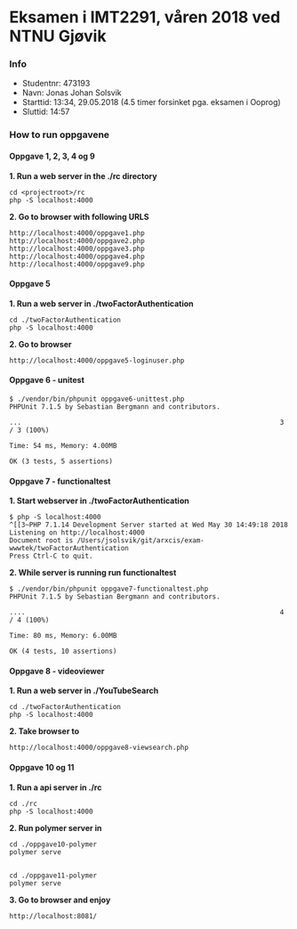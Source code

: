 # Eksamen i IMT2291, våren 2018 ved NTNU Gjøvik

### Info

* Studentnr: 473193
* Navn: Jonas Johan Solsvik
* Starttid: 13:34, 29.05.2018 (4.5 timer forsinket pga. eksamen i Ooprog)
* Sluttid:  14:57

### How to run oppgavene

#### Oppgave 1, 2, 3, 4 og 9

**1. Run a web server in the ./rc directory**
```
cd <projectroot>/rc
php -S localhost:4000
```

**2. Go to browser with following URLS**
```
http://localhost:4000/oppgave1.php
http://localhost:4000/oppgave2.php
http://localhost:4000/oppgave3.php
http://localhost:4000/oppgave4.php
http://localhost:4000/oppgave9.php
```

#### Oppgave 5

**1. Run a web server in ./twoFactorAuthentication**
```
cd ./twoFactorAuthentication
php -S localhost:4000
```

**2. Go to browser**
```
http://localhost:4000/oppgave5-loginuser.php
```


#### Oppgave 6 - unitest

```
$ ./vendor/bin/phpunit oppgave6-unittest.php 
PHPUnit 7.1.5 by Sebastian Bergmann and contributors.

...                                                                 3 / 3 (100%)

Time: 54 ms, Memory: 4.00MB

OK (3 tests, 5 assertions)
```

#### Oppgave 7 - functionaltest

**1. Start webserver in ./twoFactorAuthentication**
```
$ php -S localhost:4000
^[[3~PHP 7.1.14 Development Server started at Wed May 30 14:49:18 2018
Listening on http://localhost:4000
Document root is /Users/jsolsvik/git/arxcis/exam-wwwtek/twoFactorAuthentication
Press Ctrl-C to quit.
````

**2. While server is running run functionaltest**
```
$ ./vendor/bin/phpunit oppgave7-functionaltest.php 
PHPUnit 7.1.5 by Sebastian Bergmann and contributors.

....                                                                4 / 4 (100%)

Time: 80 ms, Memory: 6.00MB

OK (4 tests, 10 assertions)
```


#### Oppgave 8 - videoviewer

**1. Run a web server in ./YouTubeSearch**
```
cd ./twoFactorAuthentication
php -S localhost:4000
```

**2. Take browser to**
```
http://localhost:4000/oppgave8-viewsearch.php
```


#### Oppgave 10 og 11

**1. Run a api server in ./rc**
```
cd ./rc
php -S localhost:4000
```

**2. Run polymer server in** 
```
cd ./oppgave10-polymer
polymer serve


cd ./oppgave11-polymer
polymer serve
```

**3. Go to browser and enjoy**
```
http://localhost:8081/
```

